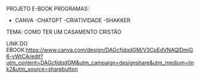 PROJETO E-BOOK
PROGRAMAS:
- CANVA
-CHATGPT
-CRIATIVIDADE
-SHAKKER

TEMA: COMO TER UM CASAMENTO CRISTÃO

LINK DO EBOOK:https://www.canva.com/design/DAGcfjdqdGM/V3CpEdVNAQlDmiG6-vWtCA/edit?utm_content=DAGcfjdqdGM&utm_campaign=designshare&utm_medium=link2&utm_source=sharebutton
